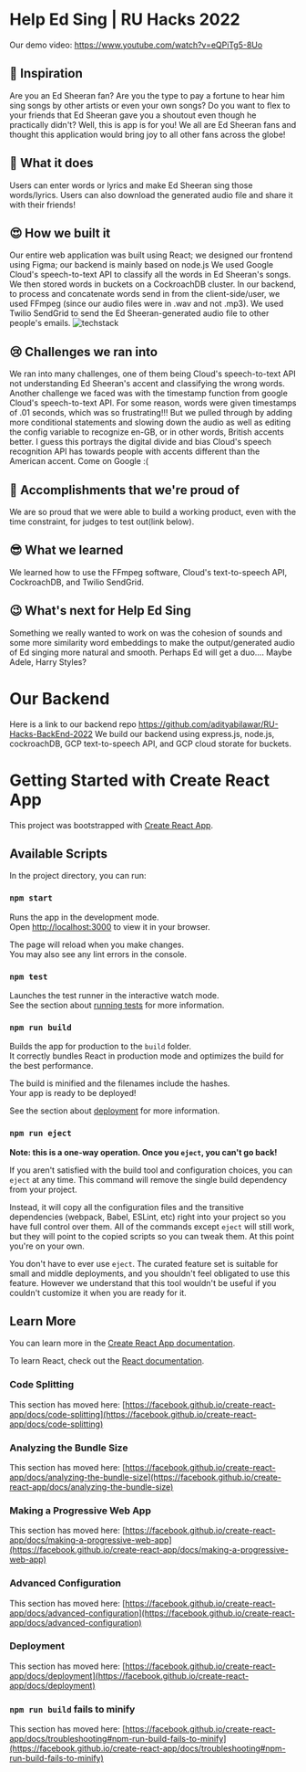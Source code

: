 # Help Ed Sing | RU Hacks 2022

Our demo video: https://www.youtube.com/watch?v=eQPiTg5-8Uo

## 🎵 Inspiration
Are you an Ed Sheeran fan? Are you the type to pay a fortune to hear him sing songs by other artists or even your own songs? Do you want to flex to your friends that Ed Sheeran gave you a shoutout even though he practically didn't? Well, this is app is for you! We all are Ed Sheeran fans and thought this application would bring joy to all other fans across the globe!
## 🤔 What it does
Users can enter words or lyrics and make Ed Sheeran sing those words/lyrics. Users can also download the generated audio file and share it with their friends!

## 😍 How we built it
Our entire web application was built using React; we designed our frontend using Figma; our backend is mainly based on node.js We used Google Cloud's speech-to-text API to classify all the words in Ed Sheeran's songs. We then stored words in buckets on a CockroachDB cluster. In our backend, to process and concatenate words send in from the client-side/user, we used FFmpeg (since our audio files were in .wav and not .mp3). We used Twilio SendGrid to send the Ed Sheeran-generated audio file to other people's emails. 
![techstack](https://cdn.discordapp.com/attachments/989949757751427117/990425587149598730/unknown.png)
## 😢 Challenges we ran into
We ran into many challenges, one of them being Cloud's speech-to-text API not understanding Ed Sheeran's accent and classifying the wrong words. Another challenge we faced was with the timestamp function from google Cloud's speech-to-text API. For some reason, words were given timestamps of .01 seconds, which was so frustrating!!! But we pulled through by adding more conditional statements and slowing down the audio as well as editing the config variable to recognize en-GB, or in other words, British accents better. I guess this portrays the digital divide and bias Cloud's speech recognition API has towards people with accents different than the American accent. Come on Google :(
## 🙌 Accomplishments that we're proud of
We are so proud that we were able to build a working product, even with the time constraint, for judges to test out(link below).
## 😎 What we learned
We learned how to use the FFmpeg software, Cloud's text-to-speech API, CockroachDB, and Twilio SendGrid.
## 😉 What's next for Help Ed Sing
Something we really wanted to work on was the cohesion of sounds  and some more similarity word embeddings to make the output/generated audio of Ed singing more natural and smooth. Perhaps Ed will get a duo.... Maybe Adele, Harry Styles?

# Our Backend
Here is a link to our backend repo https://github.com/adityabilawar/RU-Hacks-BackEnd-2022
We build our backend using express.js, node.js, cockroachDB, GCP text-to-speech API, and GCP cloud storate for buckets.

# Getting Started with Create React App

This project was bootstrapped with [Create React App](https://github.com/facebook/create-react-app).

## Available Scripts

In the project directory, you can run:

### `npm start`

Runs the app in the development mode.\
Open [http://localhost:3000](http://localhost:3000) to view it in your browser.

The page will reload when you make changes.\
You may also see any lint errors in the console.

### `npm test`

Launches the test runner in the interactive watch mode.\
See the section about [running tests](https://facebook.github.io/create-react-app/docs/running-tests) for more information.

### `npm run build`

Builds the app for production to the `build` folder.\
It correctly bundles React in production mode and optimizes the build for the best performance.

The build is minified and the filenames include the hashes.\
Your app is ready to be deployed!

See the section about [deployment](https://facebook.github.io/create-react-app/docs/deployment) for more information.

### `npm run eject`

**Note: this is a one-way operation. Once you `eject`, you can't go back!**

If you aren't satisfied with the build tool and configuration choices, you can `eject` at any time. This command will remove the single build dependency from your project.

Instead, it will copy all the configuration files and the transitive dependencies (webpack, Babel, ESLint, etc) right into your project so you have full control over them. All of the commands except `eject` will still work, but they will point to the copied scripts so you can tweak them. At this point you're on your own.

You don't have to ever use `eject`. The curated feature set is suitable for small and middle deployments, and you shouldn't feel obligated to use this feature. However we understand that this tool wouldn't be useful if you couldn't customize it when you are ready for it.

## Learn More

You can learn more in the [Create React App documentation](https://facebook.github.io/create-react-app/docs/getting-started).

To learn React, check out the [React documentation](https://reactjs.org/).

### Code Splitting

This section has moved here: [https://facebook.github.io/create-react-app/docs/code-splitting](https://facebook.github.io/create-react-app/docs/code-splitting)

### Analyzing the Bundle Size

This section has moved here: [https://facebook.github.io/create-react-app/docs/analyzing-the-bundle-size](https://facebook.github.io/create-react-app/docs/analyzing-the-bundle-size)

### Making a Progressive Web App

This section has moved here: [https://facebook.github.io/create-react-app/docs/making-a-progressive-web-app](https://facebook.github.io/create-react-app/docs/making-a-progressive-web-app)

### Advanced Configuration

This section has moved here: [https://facebook.github.io/create-react-app/docs/advanced-configuration](https://facebook.github.io/create-react-app/docs/advanced-configuration)

### Deployment

This section has moved here: [https://facebook.github.io/create-react-app/docs/deployment](https://facebook.github.io/create-react-app/docs/deployment)

### `npm run build` fails to minify

This section has moved here: [https://facebook.github.io/create-react-app/docs/troubleshooting#npm-run-build-fails-to-minify](https://facebook.github.io/create-react-app/docs/troubleshooting#npm-run-build-fails-to-minify)
